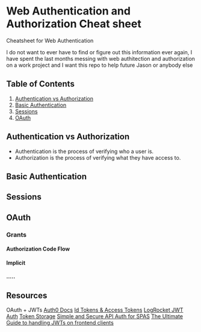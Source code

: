 # Web Authentication and Authorization Cheat sheet
Cheatsheet for Web Authentication 

I do not want to ever have to find or figure out this information ever again, I have spent the last months messing with web authitection and authorization on a work project and I want this repo to help future Jason or anybody else

## Table of Contents
1. [Authentication vs Authorization](#authentication-vs-authorization)
2. [Basic Authentication](#basic-authentication)
3. [Sessions](#sessions)
4. [OAuth](#oauth)

## Authentication vs Authorization
- Authentication is the process of verifying who a user is.
- Authorization is the process of verifying what they have access to.

## Basic Authentication

## Sessions

## OAuth

### Grants

#### Authorization Code Flow

#### Implicit

#### .....


## Resources

OAuth + JWTs
[Auth0 Docs](https://auth0.com/docs)
[Id Tokens & Access Tokens](https://auth0.com/docs/tokens)
[LogRocket JWT Auth](hhttps://blog.logrocket.com/jwt-authentication-best-practices/)
[Token Storage](https://auth0.com/docs/tokens/concepts/token-storage)
[Simple and Secure API Auth for SPAS](https://medium.com/@sadnub/simple-and-secure-api-authentication-for-spas-e46bcea592ad)
[The Ultimate Guide to handling JWTs on frontend clients](https://hasura.io/blog/best-practices-of-using-jwt-with-graphql/)

